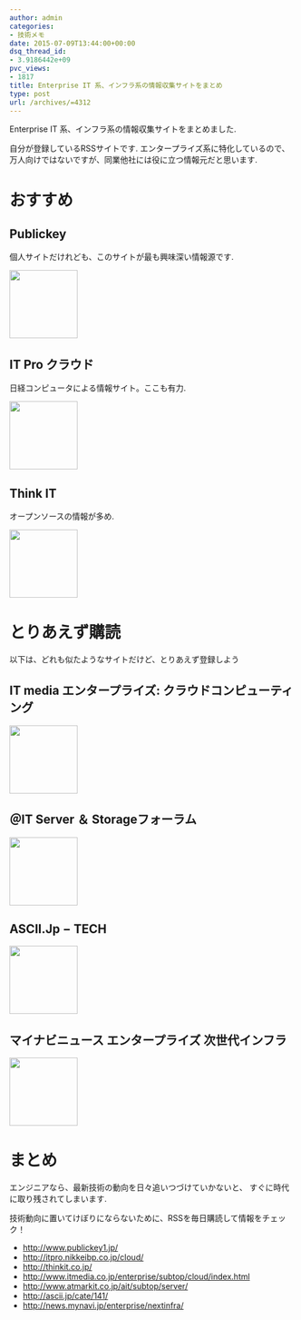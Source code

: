 ```yaml
---
author: admin
categories:
- 技術メモ
date: 2015-07-09T13:44:00+00:00
dsq_thread_id:
- 3.9186442e+09
pvc_views:
- 1817
title: Enterprise IT 系、インフラ系の情報収集サイトをまとめ
type: post
url: /archives/=4312
---
```


Enterprise IT 系、インフラ系の情報収集サイトをまとめました.

自分が登録しているRSSサイトです. エンタープライズ系に特化しているので、
万人向けではないですが、同業他社には役に立つ情報元だと思います.

おすすめ
========

Publickey
---------

個人サイトだけれども、このサイトが最も興味深い情報源です.

<a style="overflow:hidden;display:inline-block;" href="http://www.publickey1.jp/" target="_blank">
<img style="float:left;margin-right:.5em;" src="http://capture.heartrails.com/120x120/shorten?http://www.publickey1.jp/" alt="" width="120" height="120" border="0" />
</a>

IT Pro クラウド
---------------

日経コンピュータによる情報サイト。ここも有力.

<a style="overflow:hidden;display:inline-block;" href="http://itpro.nikkeibp.co.jp/cloud/" target="_blank">
<img style="float:left;margin-right:.5em;" src="http://capture.heartrails.com/120x120/shorten?http://itpro.nikkeibp.co.jp/cloud/" alt="" width="120" height="120" border="0" />
</a>

Think IT
--------

オープンソースの情報が多め.

<a style="overflow:hidden;display:inline-block;" href="http://thinkit.co.jp/" target="_blank">
<img style="float:left;margin-right:.5em;" src="http://capture.heartrails.com/120x120/shorten?http://thinkit.co.jp/" alt="" width="120" height="120" border="0" />
</a>

とりあえず購読
==============

以下は、どれも似たようなサイトだけど、とりあえず登録しよう

IT media エンタープライズ: クラウドコンピューティング
-----------------------------------------------------

<a style="overflow:hidden;display:inline-block;" href="http://www.itmedia.co.jp/enterprise/subtop/cloud/index.html" target="_blank">
<img style="float:left;margin-right:.5em;" src="http://capture.heartrails.com/120x120/shorten?http://www.itmedia.co.jp/enterprise/subtop/cloud/index.html" alt="" width="120" height="120" border="0" />
</a>

＠IT Server ＆ Storageフォーラム
--------------------------------

<a style="overflow:hidden;display:inline-block;" href="http://www.atmarkit.co.jp/ait/subtop/server/" target="_blank">
<img style="float:left;margin-right:.5em;" src="http://capture.heartrails.com/120x120/shorten?http://www.atmarkit.co.jp/ait/subtop/server/" alt="" width="120" height="120" border="0" />
</a>

ASCII.Jp − TECH
---------------

<a style="overflow:hidden;display:inline-block;" href="http://ascii.jp/cate/141/" target="_blank">
<img style="float:left;margin-right:.5em;" src="http://capture.heartrails.com/120x120/shorten?http://ascii.jp/cate/141/" alt="" width="120" height="120" border="0" />
</a>

マイナビニュース エンタープライズ 次世代インフラ
------------------------------------------------

<a style="overflow:hidden;display:inline-block;" href="http://news.mynavi.jp/enterprise/nextinfra/" target="_blank">
<img style="float:left;margin-right:.5em;" src="http://capture.heartrails.com/120x120/shorten?http://news.mynavi.jp/enterprise/nextinfra/" alt="" width="120" height="120" border="0" />
</a>

まとめ
======

エンジニアなら、最新技術の動向を日々追いつづけていかないと、
すぐに時代に取り残されてしまいます.

技術動向に置いてけぼりにならないために、RSSを毎日購読して情報をチェック！

-   <http://www.publickey1.jp/>
-   <http://itpro.nikkeibp.co.jp/cloud/>
-   <http://thinkit.co.jp/>
-   <http://www.itmedia.co.jp/enterprise/subtop/cloud/index.html>
-   <http://www.atmarkit.co.jp/ait/subtop/server/>
-   <http://ascii.jp/cate/141/>
-   <http://news.mynavi.jp/enterprise/nextinfra/>

